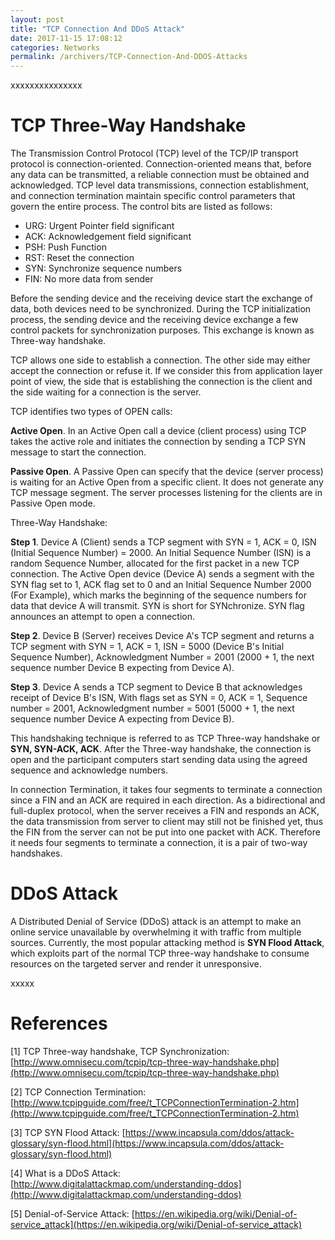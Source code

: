 ```yaml
---
layout: post
title: "TCP Connection And DDoS Attack"
date: 2017-11-15 17:08:12
categories: Networks
permalink: /archivers/TCP-Connection-And-DDOS-Attacks
---
```


xxxxxxxxxxxxxxx

<!--more-->

# TCP Three-Way Handshake

The Transmission Control Protocol (TCP) level of the TCP/IP transport protocol is connection-oriented. Connection-oriented means that, before any data can be transmitted, a reliable connection must be obtained and acknowledged. TCP level data transmissions, connection establishment, and connection termination maintain specific control parameters that govern the entire process. The control bits are listed as follows:

 - URG: Urgent Pointer field significant
 - ACK: Acknowledgement field significant
 - PSH: Push Function
 - RST: Reset the connection
 - SYN: Synchronize sequence numbers
 - FIN: No more data from sender

Before the sending device and the receiving device start the exchange of data, both devices need to be synchronized. During the TCP initialization process, the sending device and the receiving device exchange a few control packets for synchronization purposes. This exchange is known as Three-way handshake.

TCP allows one side to establish a connection. The other side may either accept the connection or refuse it. If we consider this from application layer point of view, the side that is establishing the connection is the client and the side waiting for a connection is the server.

TCP identifies two types of OPEN calls:

**Active Open**. In an Active Open call a device (client process) using TCP takes the active role and initiates the connection by sending a TCP SYN message to start the connection.

**Passive Open**. A Passive Open can specify that the device (server process) is waiting for an Active Open from a specific client. It does not generate any TCP message segment. The server processes listening for the clients are in Passive Open mode.

Three-Way Handshake:

**Step 1**. Device A (Client) sends a TCP segment with SYN = 1, ACK = 0, ISN (Initial Sequence Number) = 2000. An Initial Sequence Number (ISN) is a random Sequence Number, allocated for the first packet in a new TCP connection. The Active Open device (Device A) sends a segment with the SYN flag set to 1, ACK flag set to 0 and an Initial Sequence Number 2000 (For Example), which marks the beginning of the sequence numbers for data that device A will transmit. SYN is short for SYNchronize. SYN flag announces an attempt to open a connection.

**Step 2**. Device B (Server) receives Device A's TCP segment and returns a TCP segment with SYN = 1, ACK = 1, ISN = 5000 (Device B's Initial Sequence Number), Acknowledgment Number = 2001 (2000 + 1, the next sequence number Device B expecting from Device A).

**Step 3**. Device A sends a TCP segment to Device B that acknowledges receipt of Device B's ISN, With flags set as SYN = 0, ACK = 1, Sequence number = 2001, Acknowledgment number = 5001 (5000 + 1, the next sequence number Device A expecting from Device B).

This handshaking technique is referred to as TCP Three-way handshake or **SYN, SYN-ACK, ACK**. After the Three-way handshake, the connection is open and the participant computers start sending data using the agreed sequence and acknowledge numbers.

In connection Termination, it takes four segments to terminate a connection since a FIN and an ACK are required in each direction. As a bidirectional and full-duplex protocol, when the server receives a FIN and responds an ACK, the data transmission from server to client may still not be finished yet, thus the FIN from the server can not be put into one packet with ACK. Therefore it needs four segments to terminate a connection, it is a pair of two-way handshakes.

# DDoS Attack

A Distributed Denial of Service (DDoS) attack is an attempt to make an online service unavailable by overwhelming it with traffic from multiple sources. Currently, the most popular attacking method is **SYN Flood Attack**, which exploits part of the normal TCP three-way handshake to consume resources on the targeted server and render it unresponsive.

xxxxx

# References

[1] TCP Three-way handshake, TCP Synchronization: [http://www.omnisecu.com/tcpip/tcp-three-way-handshake.php](http://www.omnisecu.com/tcpip/tcp-three-way-handshake.php)

[2] TCP Connection Termination: [http://www.tcpipguide.com/free/t_TCPConnectionTermination-2.htm](http://www.tcpipguide.com/free/t_TCPConnectionTermination-2.htm)

[3] TCP SYN Flood Attack: [https://www.incapsula.com/ddos/attack-glossary/syn-flood.html](https://www.incapsula.com/ddos/attack-glossary/syn-flood.html)

[4] What is a DDoS Attack: [http://www.digitalattackmap.com/understanding-ddos](http://www.digitalattackmap.com/understanding-ddos)

[5] Denial-of-Service Attack: [https://en.wikipedia.org/wiki/Denial-of-service_attack](https://en.wikipedia.org/wiki/Denial-of-service_attack)







